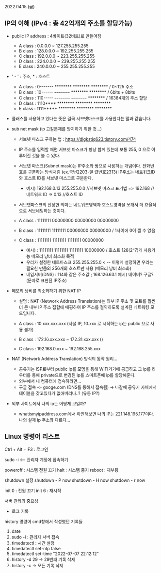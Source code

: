 2022.04.15.(금)

## IP의 이해 (IPv4 : 총 42억개의 주소를 할당가능)

- public IP address :  4바이트(32비트)로 만들어짐 
  - A class :    0.0.0.0 ~ 127.255.255.255
  - B class : 128.0.0.0 ~ 192.255.255.255
  - C class : 192.0.0.0 ~ 223.255.255.255
  - D class : 224.0.0.0 ~ 239.255.255.255
  - E class : 240.0.0.0 ~ 255.255.255.255

- ' - ' : 주소,        * : 호스트
  - A class : 0------- ******** ******** ********  / 0~125 주소
  - B class : 10------ -------- ******** ********  / 6bits + 8bits
  - C class : 110----- -------- -------- ******** / 16384개의 주소 할당
  - D class : 1110**** ******** ******** ********
  - E class : 1111***** ******** ******** ********

- 클래스를 사용하고 있다는 뜻은 결국 서브넷마스크를 사용한다는 말과 같습니다.

- sub net mask (ip 고갈문제를 방지하기 위한 것...)
	- 서브넷 마스크 구하는 법 : https://dlgkstjq623.tistory.com/474
	-  IP 주소를 입력할 때면 서브넷 마스크가 항상 함께 있는데 보통 255, 0 으로 이루어진 것을 볼 수 있다.
	- 서브넷 마스크(Subnet mask)는 IP주소와 쌍으로 사용하는 개념이다. 전화번호를 구분하는 방식처럼 (ex.국번2203-일	련번호2313) IP주소는 네트워크ID와 호스트 ID를 서브넷 마스크로 구분한다.
		- 예시) 192.168.0.13 255.255.0.0 //서브넷 마스크 표기법
			=> 192.168 //네트워크 ID
			=> 0.13 //호스트 ID
	- 서브넷마스크의 진정한 의미는 네트워크영역과 호스트영역을 쪼개서 더 효율적으로 서브네팅하는 것이다.

  - A class : 11111111 00000000 00000000 00000000
  - B class : 11111111 11111111 00000000 00000000  / 1사이에 0이 낄 수 없음
  - C class : 11111111 11111111 11111111 00000000 

	- 예시)   : 11111111 11111111 11111111 10000000 / 호스트 128(2^7)개 사용가능 메모리 낭비 최소화 목적
	- 우리가 설정한 네트마스크 255.255.255.0 < -- 이렇게 설정하면 우리는 필요한 만큼의 256개의 호스트만 사용 (메모리 낭비 최소화)
	- 네임서버(DNS) : 114와 같은 주소값 ; 168.126.63.1 예시) 네이버? 구글? (문자로 표현된 IP주소)


- 메모리 낭비를 최소화하기 위한 NAT IP
  - 설명 : NAT (Network Address Translation)는 외부 IP 주소 및 포트를 훨씬 더 큰 내부 IP 주소 집합에 매핑하여 IP 주소를 절약하도록 설계된 네트워킹 모드입니다. 

  - A class :   10.xxx.xxx.xxx                         (사설 IP, 10.xxx 로 시작하는 ip는 public 으로 사용 불가)
  - B class :   172.16.xxx.xxx ~ 172.31.xxx.xxx    ()
  - C class :   192.168.0.xxx ~ 192.168.255.xxx

- NAT (Network Address Translation) 방식의 동작 원리...
  - 공유기는 ISP로부터 public ip를 모뎀을 통해 WIFI기기에 공급하고 그 ip를 라우터를 통해 private으로 변경된 ip를 스마트폰에 ip를 할당해준다. 
  - 외부에서 내 컴퓨터에 접속하려면...
  - 구글 접속 -> googe.com (DNS를 통해서 접속됨) -> 나갈때 공유기 자체에서 테이블을 갖고있다가 없애버리나..? (유동 IP?)





- 외부 사이트에서 나의 ip는 어떻게 보일까?
  - whatismyipaddress.com에서 확인해보면 나의 IP는 221.148.195.177이다. 나의 실제 ip 주소와 다르다...




## Linux 명령어 리스트

Ctrl + Alt + F3 : 로그인 

sudo -i  <-- 관리자  계정에 접속하기

poweroff : 시스템 전원 끄기
halt : 시스템 중지
reboot : 재부팅

shutdown 설정
shutdown - P now
shutdown - H now
shutdown - r now


init 0 : 전원 끄기
init 6 : 재시작

서버 관리의 중요성
- 로그 기록

history 명령어 cmd창에서 작성했던 기록들

1. date
2. sudo -i : 관리자 서버 접속
3. timedatectl  : 시간 설정
4. timedatectl set-ntp false
5. timedatectl set-time "2022-07-07 22:12:12"
6. history -d 29 -> 29번째 기록 삭제
7. history -c  -> 모든 기록 삭제
